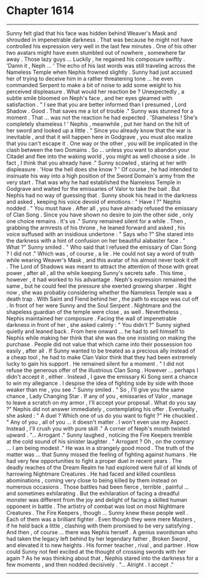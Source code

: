 
# Chapter 1614


---

Sunny felt glad that his face was hidden behind Weaver's Mask and shrouded in impenetrable darkness . That was because he might not have controlled his expression very well in the last few minutes .
One of his other two avatars might have even stumbled out of nowhere , somewhere far away .
Those lazy guys ...
Luckily , he regained his composure swiftly .
'Damn it , Neph ... '
The echo of his last words was still traveling across the Nameless Temple when Nephis frowned slightly . Sunny had just accused her of trying to deceive him in a rather threatening tone ... he even commanded Serpent to make a bit of noise to add some weight to his perceived displeasure .
What would her reaction be ?
Unexpectedly , a subtle smile bloomed on Neph's face , and her eyes gleamed with satisfaction .
" I see that you are better informed than I presumed , Lord Shadow . Good . That saves me a lot of trouble ."
Sunny was stunned for a moment . That ... was not the reaction he had expected .
'Shameless ! She's completely shameless ! '
Nephis , meanwhile , put her hand on the hilt of her sword and looked up a little .
" Since you already know that the war is inevitable , and that it will happen here in Godgrave , you must also realize that you can't escape it . One way or the other , you will be implicated in the clash between the two Domains . So ... unless you want to abandon your Citadel and flee into the waking world , you might as well choose a side . In fact , I think that you already have ."
Sunny scowled , staring at her with displeasure .
'How the hell does she know ? '
Of course , he had intended to insinuate his way into a high position of
the Sword Domain's army from the very start . That was why he had established the Nameless Temple in Godgrave and waited for the emissaries of Valor to take the bait .
But Nephis had no way of guessing that .
Sunny shook his head in the darkness and asked , keeping his voice devoid of emotions :
" Have I ?"
Nephis nodded .
" You must have . After all , you have already refused the emissary of Clan Song . Since you have shown no desire to join the other side , only one choice remains . It's us ."
Sunny remained silent for a while .
Then , grabbing the armrests of his throne , he leaned forward and asked , his voice suffused with an insidious undertone :
" Says who ?"
She stared into the darkness with a hint of confusion on her beautiful alabaster face .
" What ?"
Sunny smiled .
" Who said that I refused the emissary of Clan Song ? I did not ."
Which was , of course , a lie . He could not say a word of truth while wearing Weaver's Mask , and this avatar of his almost never took it off . The Lord of Shadows was meant to attract the attention of those with great power , after all , all the while keeping Sunny's secrets safe .
This time , however , it had worked to his advantage .
Neph's expression remained the same , but he could feel the pressure she exerted growing sharper . Right now , she was probably considering whether the Nameless Temple was a death trap . With Saint and Fiend behind her , the path to escape was cut off . In front of her were Sunny and the Soul Serpent .
Nightmare and the shapeless guardian of the temple were close , as well .
Nevertheless , Nephis maintained her composure . Facing the wall of impenetrable darkness in front of her , she asked calmly :
" You didn't ?"
Sunny sighed quietly and leaned back .
From here onward ... he had to sell himself to Nephis while making her think that she was the one insisting on making the purchase . People did not value that which came into their possession too easily , after all . If Sunny wanted to be treated as a precious ally instead of a cheap tool , he had to make Clan Valor think that they had been extremely lucky to gain his support .
He remained silent for a moment .
" I did not refuse the generous offer of the illustrious Clan Song . However ... perhaps I didn't accept it , either . Instead , I gave the emissary Ki Song sent a chance to win my allegiance . I despise the idea of fighting side by side with those weaker than me , you see ."
Sunny smiled .
" So , I'll give you the same chance , Lady Changing Star . If any of you , emissaries of Valor , manage to leave a scratch on my armor , I'll accept your proposal . What do you say ?"
Nephis did not answer immediately , contemplating his offer . Eventually , she asked :
" A duel ? Which one of us do you want to fight ?"
He chuckled .
" Any of you , all of you ... it doesn't matter . I won't even use my Aspect . Instead , I'll crush you with pure skill ."
A corner of Neph's mouth twisted upward .
"... Arrogant ."
Sunny laughed , noticing the Fire Keepers tremble at the cold sound of his sinister laughter .
" Arrogant ? Oh , on the contrary ... I am being modest ."
He was in a strangely good mood . The truth of the matter was ... that Sunny missed the feeling of fighting against humans . He had very few opportunities to fight a proper duel in recent years .
The deadly reaches of the Dream Realm he had explored were full of all kinds of harrowing Nightmare Creatures . He had faced and killed countless abominations , coming very close to being killed by them instead on numerous occasions .
Those battles had been fierce , terrible , painful ... and sometimes exhilarating .
But the exhilaration of facing a dreadful monster was different from the joy and delight of facing a skilled human opponent in battle . The artistry of combat was lost on most Nightmare Creatures .
The Fire Keepers , though ... Sunny knew these people well . Each of them was a brilliant fighter . Even though they were mere Masters , if he held back a little , clashing with them promised to be very satisfying .
And then , of course ... there was Nephis herself . A genius swordsman who had taken the legacy left behind by her legendary father , Broken Sword , and elevated it to new heights .
His former teacher , rival , and partner .
How could Sunny not feel excited at the thought of crossing swords with her again ?
As he was thinking about that , Nephis stared into the darkness for a few moments , and then nodded decisively .
"... Alright . I accept ."

---

